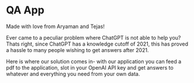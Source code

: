 # QA App

Made with love from Aryaman and Tejas!

Ever came to a peculiar problem where ChatGPT is not able to help you? Thats right, since ChatGPT has a knowledge cutoff of 2021, this has proved a hassle to many people wishing to get answers after 2021.

Here is where our solution comes in- with our application you can feed a pdf to the application, slot in your OpenAI API key and get answers to whatever and everything you need from your own data.

